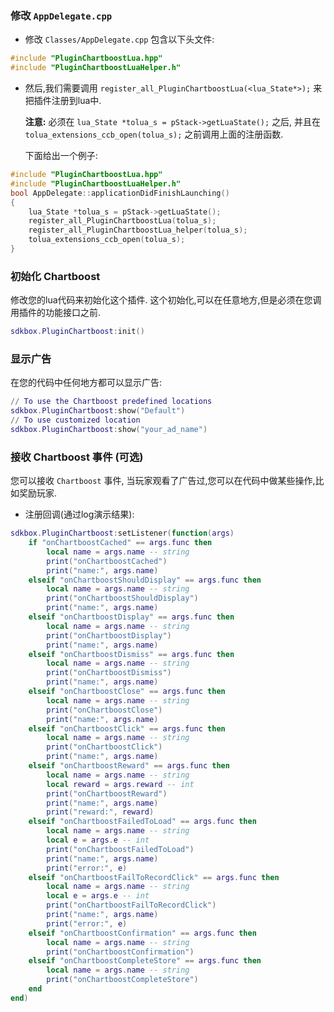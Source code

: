 ### 修改 `AppDelegate.cpp`
* 修改 `Classes/AppDelegate.cpp` 包含以下头文件:
```cpp
#include "PluginChartboostLua.hpp"
#include "PluginChartboostLuaHelper.h"
```

* 然后,我们需要调用 `register_all_PluginChartboostLua(<lua_State*>);` 来把插件注册到lua中.

  __注意:__ 必须在 `lua_State *tolua_s = pStack->getLuaState();` 之后, 并且在 `tolua_extensions_ccb_open(tolua_s);` 之前调用上面的注册函数.

	下面给出一个例子:
```cpp
#include "PluginChartboostLua.hpp"
#include "PluginChartboostLuaHelper.h"
bool AppDelegate::applicationDidFinishLaunching()
{
	lua_State *tolua_s = pStack->getLuaState();
	register_all_PluginChartboostLua(tolua_s);
	register_all_PluginChartboostLua_helper(tolua_s);
	tolua_extensions_ccb_open(tolua_s);
}
```

### 初始化 Chartboost
修改您的lua代码来初始化这个插件. 这个初始化,可以在任意地方,但是必须在您调用插件的功能接口之前.
```lua
sdkbox.PluginChartboost:init()
```

### 显示广告
在您的代码中任何地方都可以显示广告:
```lua
// To use the Chartboost predefined locations
sdkbox.PluginChartboost:show("Default")
// To use customized location
sdkbox.PluginChartboost:show("your_ad_name")
```

### 接收 Chartboost 事件 (可选)
您可以接收 `Chartboost` 事件, 当玩家观看了广告过,您可以在代码中做某些操作,比如奖励玩家.

* 注册回调(通过log演示结果):
```lua
sdkbox.PluginChartboost:setListener(function(args)
    if "onChartboostCached" == args.func then
        local name = args.name -- string
        print("onChartboostCached")
        print("name:", args.name)
    elseif "onChartboostShouldDisplay" == args.func then
        local name = args.name -- string
        print("onChartboostShouldDisplay")
        print("name:", args.name)
    elseif "onChartboostDisplay" == args.func then
        local name = args.name -- string
        print("onChartboostDisplay")
        print("name:", args.name)
    elseif "onChartboostDismiss" == args.func then
        local name = args.name -- string
        print("onChartboostDismiss")
        print("name:", args.name)
    elseif "onChartboostClose" == args.func then
        local name = args.name -- string
        print("onChartboostClose")
        print("name:", args.name)
    elseif "onChartboostClick" == args.func then
        local name = args.name -- string
        print("onChartboostClick")
        print("name:", args.name)
    elseif "onChartboostReward" == args.func then
        local name = args.name -- string
        local reward = args.reward -- int
        print("onChartboostReward")
        print("name:", args.name)
        print("reward:", reward)
    elseif "onChartboostFailedToLoad" == args.func then
        local name = args.name -- string
        local e = args.e -- int
        print("onChartboostFailedToLoad")
        print("name:", args.name)
        print("error:", e)
    elseif "onChartboostFailToRecordClick" == args.func then
        local name = args.name -- string
        local e = args.e -- int
        print("onChartboostFailToRecordClick")
        print("name:", args.name)
        print("error:", e)
    elseif "onChartboostConfirmation" == args.func then
        local name = args.name -- string
        print("onChartboostConfirmation")
    elseif "onChartboostCompleteStore" == args.func then
        local name = args.name -- string
        print("onChartboostCompleteStore")
    end
end)
```
